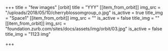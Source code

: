 +++
title = "few images"
[orbit]
title = "YYY"
[[item_from_orbit]]
img_src = "/uploads/2018/05/10/cherryblossomgroup_o.jpg"
is_active = true
title_img = "Space1"
[[item_from_orbit]]
img_src = ""
is_active = false
title_img = ""
[[item_from_orbit]]
img_src = "foundation.zurb.com/sites/docs/assets/img/orbit/03.jpg"
is_active = false
title_img = "1123 img"

+++

